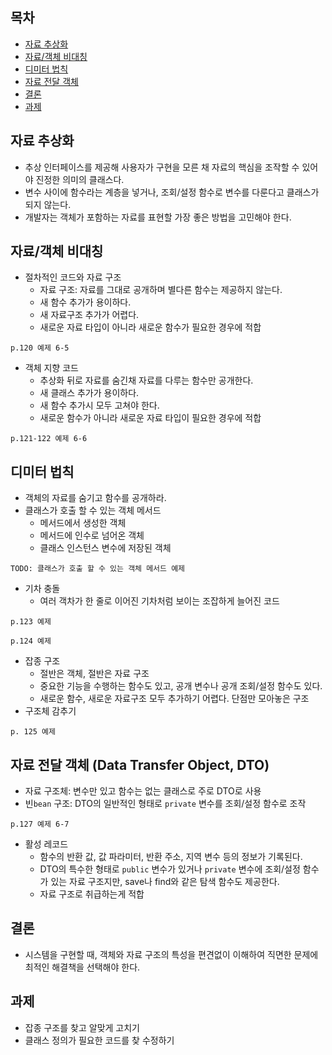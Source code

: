 ## 목차 ##
- [자료 추상화](#1)
- [자료/객체 비대칭](#2)
- [디미터 법칙](#3)
- [자료 전달 객체](#4)
- [결론](#5)
- [과제](#6)

<a name="1"></a>
## 자료 추상화 ##
- 추상 인터페이스를 제공해 사용자가 구현을 모른 채 자료의 핵심을 조작할 수 있어야 진정한 의미의 클래스다.
- 변수 사이에 함수라는 계층을 넣거나, 조회/설정 함수로 변수를 다룬다고 클래스가 되지 않는다.
- 개발자는 객체가 포함하는 자료를 표현할 가장 좋은 방법을 고민해야 한다.

<a name="2"></a>
## 자료/객체 비대칭 ##
- 절차적인 코드와 자료 구조
  - 자료 구조: 자료를 그대로 공개하며 별다른 함수는 제공하지 않는다.
  - 새 함수 추가가 용이하다.
  - 새 자료구조 추가가 어렵다.
  - 새로운 자료 타입이 아니라 새로운 함수가 필요한 경우에 적합
```
p.120 예제 6-5
```
- 객체 지향 코드
  - 추상화 뒤로 자료를 숨긴채 자료를 다루는 함수만 공개한다.
  - 새 클래스 추가가 용이하다.
  - 새 함수 추가시 모두 고쳐야 한다.
  - 새로운 함수가 아니라 새로운 자료 타입이 필요한 경우에 적합
```
p.121-122 예제 6-6
```

<a name="3"></a>
## 디미터 법칙 ##
- 객체의 자료를 숨기고 함수를 공개하라.
- 클래스가 호출 할 수 있는 객체 메서드
  - 메서드에서 생성한 객체
  - 메서드에 인수로 넘어온 객체
  - 클래스 인스턴스 변수에 저장된 객체
```
TODO: 클래스가 호출 할 수 있는 객체 메서드 예제
```
- 기차 충돌
  - 여러 객차가 한 줄로 이어진 기차처럼 보이는 조잡하게 늘어진 코드
```
p.123 예제
```
```
p.124 예제
```
- 잡종 구조
  - 절반은 객체, 절반은 자료 구조
  - 중요한 기능을 수행하는 함수도 있고, 공개 변수나 공개 조회/설정 함수도 있다.
  - 새로운 함수, 새로운 자료구조 모두 추가하기 어렵다. 단점만 모아놓은 구조
- 구조체 감추기
```
p. 125 예제
```

<a name="4"></a>
## 자료 전달 객체 (Data Transfer Object, DTO) ##
- 자료 구조체: 변수만 있고 함수는 없는 클래스로 주로 DTO로 사용
- 빈`bean` 구조: DTO의 일반적인 형태로 `private` 변수를 조회/설정 함수로 조작
```
p.127 예제 6-7
```
- 활성 레코드
  - 함수의 반환 값, 값 파라미터, 반환 주소, 지역 변수 등의 정보가 기록된다.
  - DTO의 특수한 형태로 `public` 변수가 있거나 `private` 변수에 조회/설정 함수가 있는 자료 구조지만, save나 find와 같은 탐색 함수도 제공한다.
  - 자료 구조로 취급하는게 적합

<a name="5"></a>
## 결론 ##
- 시스템을 구현할 때, 객체와 자료 구조의 특성을 편견없이 이해하여 직면한 문제에 최적인 해결책을 선택해야 한다.

<a name="6"></a>
## 과제 ##
- 잡종 구조를 찾고 알맞게 고치기
- 클래스 정의가 필요한 코드를 찾 수정하기
